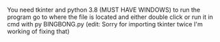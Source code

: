 You need tkinter and python 3.8 (MUST HAVE WINDOWS)
to run the program go to where the file is located and either double click or run it in cmd with py BINGBONG.py
 (edit: Sorry for importing tkinter twice I'm working of fixing that)
